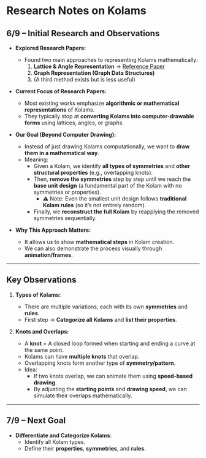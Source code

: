 # Research Notes on Kolams  

## 6/9 – Initial Research and Observations  

- **Explored Research Papers:**  
  - Found two main approaches to representing Kolams mathematically:  
    1. **Lattice & Angle Representation** → [Reference Paper](https://ar5iv.labs.arxiv.org/html/2307.02144)  
    2. **Graph Representation (Graph Data Structures)**  
    3. (A third method exists but is less useful)  

- **Current Focus of Research Papers:**  
  - Most existing works emphasize **algorithmic or mathematical representations** of Kolams.  
  - They typically stop at **converting Kolams into computer-drawable forms** using lattices, angles, or graphs.  

- **Our Goal (Beyond Computer Drawing):**  
  - Instead of just drawing Kolams computationally, we want to **draw them in a mathematical way**.  
  - Meaning:  
    - Given a Kolam, we identify **all types of symmetries** and **other structural properties** (e.g., overlapping knots).  
    - Then, **remove the symmetries** step by step until we reach the **base unit design** (a fundamental part of the Kolam with no symmetries or properties).  
      - ⚠️ Note: Even the smallest unit design follows **traditional Kolam rules** (so it’s not entirely random).  
    - Finally, we **reconstruct the full Kolam** by reapplying the removed symmetries sequentially.  

- **Why This Approach Matters:**  
  - It allows us to show **mathematical steps** in Kolam creation.  
  - We can also demonstrate the process visually through **animation/frames**.  

---

## Key Observations  

1. **Types of Kolams:**  
   - There are multiple variations, each with its own **symmetries** and **rules**.  
   - First step → **Categorize all Kolams** and **list their properties**.  

2. **Knots and Overlaps:**  
   - A **knot** = A closed loop formed when starting and ending a curve at the same point.  
   - Kolams can have **multiple knots** that overlap.  
   - Overlapping knots form another type of **symmetry/pattern**.  
   - Idea:  
     - If two knots overlap, we can animate them using **speed-based drawing**.  
     - By adjusting the **starting points** and **drawing speed**, we can simulate their overlaps mathematically.  

---

## 7/9 – Next Goal  

- **Differentiate and Categorize Kolams**:  
  - Identify all Kolam types.  
  - Define their **properties**, **symmetries**, and **rules**.  
